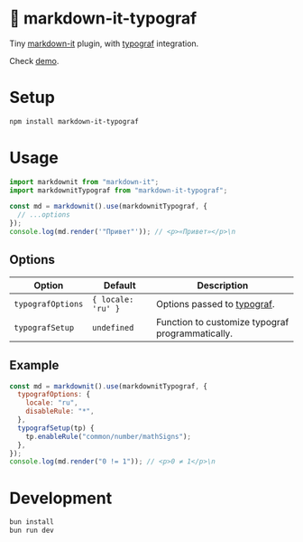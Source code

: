 # 📃 markdown-it-typograf

Tiny [markdown-it](https://markdown-it.github.io) plugin,
with [typograf](https://github.com/typograf/typograf) integration.

Check [demo](https://ceigh.github.io/markdown-it-typograf).

# Setup

```sh
npm install markdown-it-typograf
```

# Usage

```js
import markdownit from "markdown-it";
import markdownitTypograf from "markdown-it-typograf";

const md = markdownit().use(markdownitTypograf, {
  // ...options
});
console.log(md.render('"Привет"')); // <p>«Привет»</p>\n
```

## Options

| Option            | Default            | Description                                                         |
| ----------------- | ------------------ | ------------------------------------------------------------------- |
| `typografOptions` | `{ locale: 'ru' }` | Options passed to [typograf](https://github.com/typograf/typograf). |
| `typografSetup`   | `undefined`        | Function to customize typograf programmatically.                    |

## Example

```js
const md = markdownit().use(markdownitTypograf, {
  typografOptions: {
    locale: "ru",
    disableRule: "*",
  },
  typografSetup(tp) {
    tp.enableRule("common/number/mathSigns");
  },
});
console.log(md.render("0 != 1")); // <p>0 ≠ 1</p>\n
```

# Development

```sh
bun install
bun run dev
```
